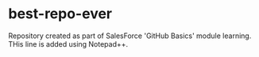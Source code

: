 # best-repo-ever
Repository created as part of SalesForce 'GitHub Basics' module learning.
THis line is added using Notepad++.

